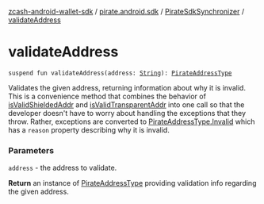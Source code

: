 [zcash-android-wallet-sdk](../../index.md) / [pirate.android.sdk](../index.md) / [PirateSdkSynchronizer](index.md) / [validateAddress](./validate-address.md)

# validateAddress

`suspend fun validateAddress(address: `[`String`](https://kotlinlang.org/api/latest/jvm/stdlib/kotlin/-string/index.html)`): `[`PirateAddressType`](../../pirate.android.sdk.validate/-address-type/index.md)

Validates the given address, returning information about why it is invalid. This is a
convenience method that combines the behavior of [isValidShieldedAddr](../-synchronizer/is-valid-shielded-addr.md) and
[isValidTransparentAddr](../-synchronizer/is-valid-transparent-addr.md) into one call so that the developer doesn't have to worry about
handling the exceptions that they throw. Rather, exceptions are converted to
[PirateAddressType.Invalid](../../pirate.android.sdk.validate/-address-type/-invalid/index.md) which has a `reason` property describing why it is invalid.

### Parameters

`address` - the address to validate.

**Return**
an instance of [PirateAddressType](../../pirate.android.sdk.validate/-address-type/index.md) providing validation info regarding the given address.

